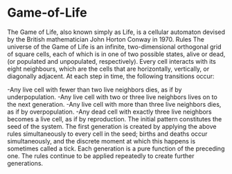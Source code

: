# Game-of-Life
The Game of Life, also known simply as Life, is a cellular automaton devised by the British mathematician John Horton Conway in 1970.
Rules
The universe of the Game of Life is an infinite, two-dimensional orthogonal grid of square cells, each of which is in one of two possible states, alive or dead, (or populated and unpopulated, respectively). Every cell interacts with its eight neighbours, which are the cells that are horizontally, vertically, or diagonally adjacent. At each step in time, the following transitions occur:

-Any live cell with fewer than two live neighbors dies, as if by underpopulation.
-Any live cell with two or three live neighbors lives on to the next generation.
-Any live cell with more than three live neighbors dies, as if by overpopulation.
-Any dead cell with exactly three live neighbors becomes a live cell, as if by reproduction.
The initial pattern constitutes the seed of the system. The first generation is created by applying the above rules simultaneously to every cell in the seed; births and deaths occur simultaneously, and the discrete moment at which this happens is sometimes called a tick. Each generation is a pure function of the preceding one. The rules continue to be applied repeatedly to create further generations.
